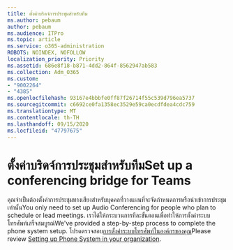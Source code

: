 ```yaml
---
title: ตั้งค่าบริดจ์การประชุมสำหรับทีม
ms.author: pebaum
author: pebaum
ms.audience: ITPro
ms.topic: article
ms.service: o365-administration
ROBOTS: NOINDEX, NOFOLLOW
localization_priority: Priority
ms.assetid: 686e8f18-b871-4dd2-864f-8562947ab583
ms.collection: Adm_O365
ms.custom:
- "9002264"
- "4385"
ms.openlocfilehash: 93167e4bbbfe0ff87f26714f55c539d796ea5737
ms.sourcegitcommit: c6692ce0fa1358ec3529e59ca0ecdfdea4cdc759
ms.translationtype: MT
ms.contentlocale: th-TH
ms.lasthandoff: 09/15/2020
ms.locfileid: "47797675"
---
```

# <a name="set-up-a-conferencing-bridge-for-teams"></a><span data-ttu-id="5456d-102">ตั้งค่าบริดจ์การประชุมสำหรับทีม</span><span class="sxs-lookup"><span data-stu-id="5456d-102">Set up a conferencing bridge for Teams</span></span>

<span data-ttu-id="5456d-103">คุณจำเป็นต้องตั้งค่าการประชุมทางเสียงสำหรับบุคคลที่วางแผนที่จะจัดกำหนดการหรือนำเข้าการประชุมเท่านั้น</span><span class="sxs-lookup"><span data-stu-id="5456d-103">You only need to set up Audio Conferencing for people who plan to schedule or lead meetings.</span></span> <span data-ttu-id="5456d-104">เราได้ให้กระบวนการทีละขั้นตอนเพื่อทำให้การตั้งค่าระบบโทรศัพท์เสร็จสมบูรณ์</span><span class="sxs-lookup"><span data-stu-id="5456d-104">We've provided a step-by-step process to complete the phone system setup.</span></span> <span data-ttu-id="5456d-105">โปรดตรวจสอบ[การตั้งค่าระบบโทรศัพท์ในองค์กรของคุณ](https://docs.microsoft.com/MicrosoftTeams/phone-number-calling-plans/port-order-overview)</span><span class="sxs-lookup"><span data-stu-id="5456d-105">Please review [Setting up Phone System in your organization](https://docs.microsoft.com/MicrosoftTeams/phone-number-calling-plans/port-order-overview).</span></span>
